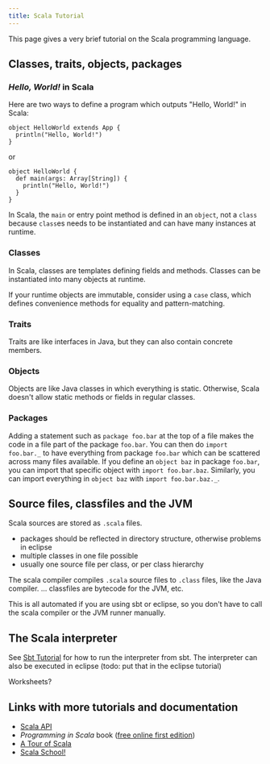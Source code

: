 ```yaml
---
title: Scala Tutorial
---
```


This page gives a very brief tutorial on the Scala programming language.

## Classes, traits, objects, packages

### _Hello, World!_ in Scala

Here are two ways to define a program which outputs "Hello, World!" in
Scala:

```
object HelloWorld extends App {
  println("Hello, World!")
}
```

or

```
object HelloWorld {
  def main(args: Array[String]) {
    println("Hello, World!")
  }
}
```

In Scala, the `main` or entry point method is defined in an `object`,
not a `class` because `class`es needs to be instantiated and can have
many instances at runtime.

### Classes

In Scala, classes are templates defining fields and methods. Classes
can be instantiated into many objects at runtime.

If your runtime objects are immutable, consider using a `case` class,
which defines convenience methods for equality and pattern-matching.

### Traits

Traits are like interfaces in Java, but they can also contain concrete
members.

### Objects

Objects are like Java classes in which everything is
static. Otherwise, Scala doesn't allow static methods or fields in
regular classes.

### Packages

Adding a statement such as `package foo.bar` at the top of a file
makes the code in a file part of the package `foo.bar`. You can then
do `import foo.bar._` to have everything from package `foo.bar` which
can be scattered across many files available. If you define an `object
baz` in package `foo.bar`, you can import that specific object with
`import foo.bar.baz`. Similarly, you can import everything in `object
baz` with `import foo.bar.baz._`.

## Source files, classfiles and the JVM

Scala sources are stored as `.scala` files.

 - packages should be reflected in directory structure, otherwise problems in eclipse
 - multiple classes in one file possible
 - usually one source file per class, or per class hierarchy

The scala compiler compiles `.scala` source files to `.class` files,
like the Java compiler. ... classfiles are bytecode for the JVM, etc.

This is all automated if you are using sbt or eclipse, so you don't
have to call the scala compiler or the JVM runner manually.


## The Scala interpreter

See [Sbt Tutorial](view?page=SbtTutorial) for how to run the
interpreter from sbt. The interpreter can also be executed in eclipse
(todo: put that in the eclipse tutorial)

Worksheets?

## Links with more tutorials and documentation

 - [Scala API](http://www.scala-lang.org/api/current/index.html#package)
 - _Programming in Scala_ book ([free online first edition](http://www.artima.com/pins1ed/))
 - [A Tour of Scala](http://docs.scala-lang.org/tutorials/tour/tour-of-scala.html)
 - [Scala School!](http://twitter.github.com/scala_school/)
